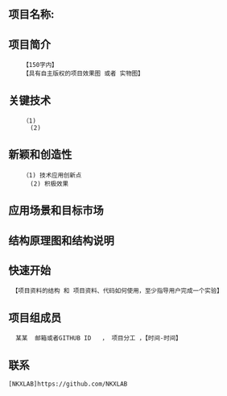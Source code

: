 ## 项目名称:
## 项目简介
        【150字内】
        【具有自主版权的项目效果图 或者 实物图】


## 关键技术
        （1)
          (2)

## 新颖和创造性
        （1) 技术应用创新点
          (2) 积极效果

## 应用场景和目标市场


## 结构原理图和结构说明


## 快速开始
     【项目资料的结构 和 项目资料、代码如何使用，至少指导用户完成一个实验】

## 项目组成员
      某某  邮箱或者GITHUB ID   ， 项目分工 ，【时间-时间】
## 联系
    [NKXLAB]https://github.com/NKXLAB
